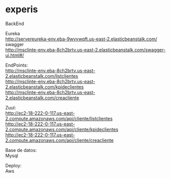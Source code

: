 # experis
BackEnd


Eureka    
http://servereureka-env.eba-9wvvwqft.us-east-2.elasticbeanstalk.com/    
swagger   
http://msclinte-env.eba-8ch2brtv.us-east-2.elasticbeanstalk.com/swagger-ui.html#/

EndPoints:    
http://msclinte-env.eba-8ch2brtv.us-east-2.elasticbeanstalk.com/listclientes    
http://msclinte-env.eba-8ch2brtv.us-east-2.elasticbeanstalk.com/kpideclientes   
http://msclinte-env.eba-8ch2brtv.us-east-2.elasticbeanstalk.com/creacliente   

Zuul:   
http://ec2-18-222-0-117.us-east-2.compute.amazonaws.com/api/cliente/listclientes    
http://ec2-18-222-0-117.us-east-2.compute.amazonaws.com/api/cliente/kpideclientes   
http://ec2-18-222-0-117.us-east-2.compute.amazonaws.com/api/cliente/creacliente 



Base de datos:    
  Mysql

Deploy:   
  Aws
  
